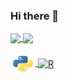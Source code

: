 ### Hi there 👋

<div display='inline-block' gap='4px'>
  <a href="https://marcio-piagio.github.io/">
  <img height='180em' align="center" src="https://github-readme-stats.vercel.app/api?username=marcio-piagio&count_private=true&theme=radical" />
  <img height='180em' align="center" src="https://github-readme-stats.vercel.app/api/top-langs/?username=marcio-piagio&layout=compact&theme=radical&count_private=true" />
</div>


<div style="display: inline_block"><br>
  <img align="center" alt="Python" height="30" width="40" src="https://raw.githubusercontent.com/devicons/devicon/master/icons/python/python-original.svg">
  <img align="center" alt="R" height="30" width="40" src="https://cdn.jsdelivr.net/gh/devicons/devicon/icons/rstudio/rstudio-original.svg" />
</div>
  
